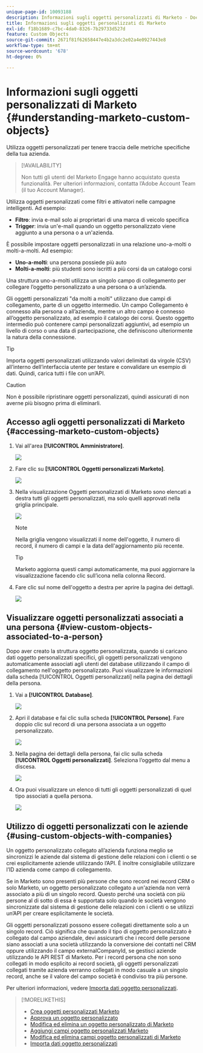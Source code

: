 ```yaml
---
unique-page-id: 10093188
description: Informazioni sugli oggetti personalizzati di Marketo - Documentazione di Marketo - Documentazione del prodotto
title: Informazioni sugli oggetti personalizzati di Marketo
exl-id: f18b1689-c7bc-4da0-8326-7b29733d527d
feature: Custom Objects
source-git-commit: 2671f81f62658447e4b2a3dc2e02a4e0927443e8
workflow-type: tm+mt
source-wordcount: '678'
ht-degree: 0%

---
```


# Informazioni sugli oggetti personalizzati di Marketo {#understanding-marketo-custom-objects}

Utilizza oggetti personalizzati per tenere traccia delle metriche specifiche della tua azienda.

>[!AVAILABILITY]
>
>Non tutti gli utenti del Marketo Engage hanno acquistato questa funzionalità. Per ulteriori informazioni, contatta l’Adobe Account Team (il tuo Account Manager).

Utilizza oggetti personalizzati come filtri e attivatori nelle campagne intelligenti. Ad esempio:

* **Filtro**: invia e-mail solo ai proprietari di una marca di veicolo specifica
* **Trigger**: invia un&#39;e-mail quando un oggetto personalizzato viene aggiunto a una persona o a un&#39;azienda.

È possibile impostare oggetti personalizzati in una relazione uno-a-molti o molti-a-molti. Ad esempio:

* **Uno-a-molti**: una persona possiede più auto
* **Molti-a-molti**: più studenti sono iscritti a più corsi da un catalogo corsi

Una struttura uno-a-molti utilizza un singolo campo di collegamento per collegare l’oggetto personalizzato a una persona o a un’azienda.

Gli oggetti personalizzati &quot;da molti a molti&quot; utilizzano due campi di collegamento, parte di un oggetto intermedio. Un campo Collegamento è connesso alla persona o all’azienda, mentre un altro campo è connesso all’oggetto personalizzato, ad esempio il catalogo dei corsi. Questo oggetto intermedio può contenere campi personalizzati aggiuntivi, ad esempio un livello di corso o una data di partecipazione, che definiscono ulteriormente la natura della connessione.

>[!TIP]
>
>Importa oggetti personalizzati utilizzando valori delimitati da virgole (CSV) all’interno dell’interfaccia utente per testare e convalidare un esempio di dati. Quindi, carica tutti i file con un’API.

>[!CAUTION]
>
>Non è possibile ripristinare oggetti personalizzati, quindi assicurati di non averne più bisogno prima di eliminarli.

## Accesso agli oggetti personalizzati di Marketo {#accessing-marketo-custom-objects}

1. Vai all&#39;area **[!UICONTROL Amministratore]**.

   ![](assets/understanding-marketo-custom-objects-1.png)

1. Fare clic su **[!UICONTROL Oggetti personalizzati Marketo]**.

   ![](assets/understanding-marketo-custom-objects-2.png)

1. Nella visualizzazione Oggetti personalizzati di Marketo sono elencati a destra tutti gli oggetti personalizzati, ma solo quelli approvati nella griglia principale.

   ![](assets/understanding-marketo-custom-objects-3.png)

   >[!NOTE]
   >
   >Nella griglia vengono visualizzati il nome dell&#39;oggetto, il numero di record, il numero di campi e la data dell&#39;aggiornamento più recente.

   >[!TIP]
   >
   >Marketo aggiorna questi campi automaticamente, ma puoi aggiornare la visualizzazione facendo clic sull’icona nella colonna Record.

1. Fare clic sul nome dell&#39;oggetto a destra per aprire la pagina dei dettagli.

   ![](assets/understanding-marketo-custom-objects-4.png)

## Visualizzare oggetti personalizzati associati a una persona {#view-custom-objects-associated-to-a-person}

Dopo aver creato la struttura oggetto personalizzata, quando si caricano dati oggetto personalizzati specifici, gli oggetti personalizzati vengono automaticamente associati agli utenti del database utilizzando il campo di collegamento nell&#39;oggetto personalizzato. Puoi visualizzare le informazioni dalla scheda [!UICONTROL Oggetti personalizzati] nella pagina dei dettagli della persona.

1. Vai a **[!UICONTROL Database]**.

   ![](assets/understanding-marketo-custom-objects-5.png)

1. Apri il database e fai clic sulla scheda **[!UICONTROL Persone]**. Fare doppio clic sul record di una persona associata a un oggetto personalizzato.

   ![](assets/understanding-marketo-custom-objects-6.png)

1. Nella pagina dei dettagli della persona, fai clic sulla scheda **[!UICONTROL Oggetti personalizzati]**. Seleziona l’oggetto dal menu a discesa.

   ![](assets/understanding-marketo-custom-objects-7.png)

1. Ora puoi visualizzare un elenco di tutti gli oggetti personalizzati di quel tipo associati a quella persona.

   ![](assets/understanding-marketo-custom-objects-8.png)

## Utilizzo di oggetti personalizzati con le aziende {#using-custom-objects-with-companies}

Un oggetto personalizzato collegato all’azienda funziona meglio se sincronizzi le aziende dal sistema di gestione delle relazioni con i clienti o se crei esplicitamente aziende utilizzando l’API. È inoltre consigliabile utilizzare l’ID azienda come campo di collegamento.

Se in Marketo sono presenti più persone che sono record nei record CRM o solo Marketo, un oggetto personalizzato collegato a un&#39;azienda non verrà associato a più di un singolo record. Questo perché una società con più persone al di sotto di essa è supportata solo quando le società vengono sincronizzate dal sistema di gestione delle relazioni con i clienti o se utilizzi un’API per creare esplicitamente le società.

Gli oggetti personalizzati possono essere collegati direttamente solo a un singolo record. Ciò significa che quando il tipo di oggetto personalizzato è collegato dal campo aziendale, devi assicurarti che i record delle persone siano associati a una società utilizzando la conversione dei contatti nel CRM oppure utilizzando il campo externalCompanyId, se gestisci aziende utilizzando le API REST di Marketo. Per i record persona che non sono collegati in modo esplicito ai record società, gli oggetti personalizzati collegati tramite azienda verranno collegati in modo casuale a un singolo record, anche se il valore del campo società è condiviso tra più persone.

Per ulteriori informazioni, vedere [Importa dati oggetto personalizzati](/help/marketo/product-docs/administration/marketo-custom-objects/import-custom-object-data.md).

>[!MORELIKETHIS]
>
>* [Crea oggetti personalizzati Marketo](/help/marketo/product-docs/administration/marketo-custom-objects/create-marketo-custom-objects.md)
>* [Approva un oggetto personalizzato](/help/marketo/product-docs/administration/marketo-custom-objects/approve-a-custom-object.md)
>* [Modifica ed elimina un oggetto personalizzato di Marketo](/help/marketo/product-docs/administration/marketo-custom-objects/edit-and-delete-a-marketo-custom-object.md)
>* [Aggiungi campi oggetto personalizzati Marketo](/help/marketo/product-docs/administration/marketo-custom-objects/add-marketo-custom-object-fields.md)
>* [Modifica ed elimina campi oggetto personalizzati di Marketo](/help/marketo/product-docs/administration/marketo-custom-objects/edit-and-delete-marketo-custom-object-fields.md)
>* [Importa dati oggetto personalizzati](/help/marketo/product-docs/administration/marketo-custom-objects/import-custom-object-data.md)
